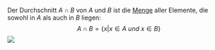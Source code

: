 Der Durchschnitt $A \cap B$ von $A$ und $B$ ist die [Menge](Mengen.md) aller Elemente, die sowohl in $A$ als auch in $B$ liegen:
$$A \cap B = \{x| x \in A\ und\ x \in B\}$$
![](Durchschnitt%20von%20zwei%20Mengen.png)